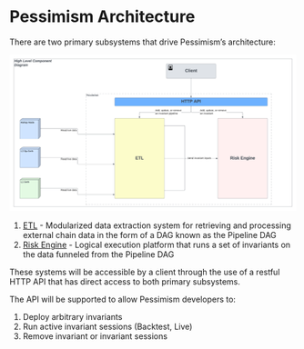 # Pessimism Architecture


There are two primary subsystems that drive Pessimism’s architecture:

![high level component diagram](./assets/high_level_diagram.png)

1. [ETL](./ETL.md) - Modularized data extraction system for retrieving and processing external chain data in the form of a DAG known as the Pipeline DAG
2. [Risk Engine](./RISK_ENGINE.md) - Logical execution platform that runs a set of invariants on the data funneled from the Pipeline DAG

These systems will be accessible by a client through the use of a restful HTTP API that has direct access to both primary subsystems.

The API will be supported to allow Pessimism developers to:
1. Deploy arbitrary invariants
2. Run active invariant sessions (Backtest, Live)
3. Remove invariant or invariant sessions
